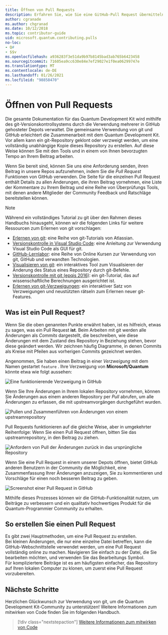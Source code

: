 ```yaml
---
title: Öffnen von Pull Requests
description: Erfahren Sie, wie Sie eine GitHub-Pull Request übermitteln, wenn Sie bereit sind, Code oder Dokumentation für die Microsoft Quantum Development Kit beizutragen.
author: cgranade
ms.author: chgranad
ms.date: 10/12/2018
ms.topic: contributor-guide
uid: microsoft.quantum.contributing.pulls
no-loc:
- Q#
- $$v
ms.openlocfilehash: a936283f3e51da9b97b8145bad3ab765b6423458
ms.sourcegitcommit: 71605ea9cc630e84e7ef29027e1f0ea06299747e
ms.translationtype: MT
ms.contentlocale: de-DE
ms.lasthandoff: 01/26/2021
ms.locfileid: "98858470"
---
```

# <a name="opening-pull-requests"></a>Öffnen von Pull Requests #

Die gesamte Dokumentation für das Quantum Development Kit wird mithilfe des git-Versionskontrollsystems durch die Verwendung mehrerer in GitHub gehosteter Depots verwaltet.
Die gemeinsame Verwendung von git und GitHub erleichtert die Zusammenarbeit mit dem Quantum Development Kit.
Vor allem kann ein git-Repository geklont oder verzweigt werden, um eine vollständig unabhängige Kopie dieses Repository zu erstellen.
Auf diese Weise können Sie mit den Tools und in einem von Ihnen bevorzugten Tempo an Ihrem Beitrag arbeiten.

Wenn Sie bereit sind, können Sie uns eine Anforderung senden, ihren Beitrag in unsere Repos aufzunehmen, indem Sie die _Pull Request_ Funktionen von GitHub verwenden.
Die Seite für die einzelnen Pull Request enthält Details zu allen Änderungen, die ihren Beitrag vornehmen, eine Liste der Kommentare zu Ihrem Beitrag und eine Reihe von Überprüfungs Tools, mit denen andere Mitglieder der Community Feedback und Ratschläge bereitstellen können.

> [!NOTE]
> Während ein vollständiges Tutorial zu git über den Rahmen dieses Handbuchs hinausgeht, können wir die folgenden Links für weitere Ressourcen zum Erlernen von git vorschlagen:
>
> - [Erlernen von git](https://www.atlassian.com/git): eine Reihe von git-Tutorials von Atlassian.
> - [Versionskontrolle in Visual Studio Code](https://code.visualstudio.com/docs/editor/versioncontrol): eine Anleitung zur Verwendung Visual Studio Code als GUI für git.
> - [GitHub-Lernlabor](https://lab.github.com/): eine Reihe von Online Kursen zur Verwendung von git, GitHub und verwandten Technologien.
> - [Visualisieren von git](https://git-school.github.io/visualizing-git/): ein interaktives Tool zum Visualisieren der Änderung des Status eines Repository durch git-Befehle.
> - [Versionskontrolle mit git (epqis 2016)](https://nbviewer.jupyter.org/github/QuinnPhys/PythonWorkshop-science/blob/master/lecture-1-scicomp-tools-part1.ipynb#Version-Control-with-Git-(50-Minutes)): ein git-Tutorial, das auf wissenschaftliche Berechnungen ausgerichtet ist.
> - [Erlernen von git-Verzweigungen](https://learngitbranching.js.org/): ein interaktiver Satz von Verzweigungen und neustützten rätseln zum Erlernen neuer git-Features.

## <a name="what-is-a-pull-request"></a>Was ist ein Pull Request? ##

Wenn Sie die oben genannten Punkte erwähnt haben, ist es hilfreich, etwas zu sagen, was ein Pull Request **ist**.
Beim Arbeiten mit git werden alle Änderungen als _Commits_ dargestellt, die beschreiben, wie diese Änderungen mit dem Zustand des Repository in Beziehung stehen, bevor diese geändert werden.
Wir zeichnen häufig Diagramme, in denen Commits als Kreise mit Pfeilen aus vorherigen Commits gezeichnet werden.

Angenommen, Sie haben einen Beitrag in einer _Verzweigung_ mit dem Namen gestartet `feature` .
Ihre Verzweigung von **Microsoft/Quantum** könnte etwa wie folgt aussehen:

![Eine funktionierende Verzweigung in GitHub](~/media/git-workflow-step0.png)

Wenn Sie Ihre Änderungen in Ihrem lokalen Repository vornehmen, können Sie Änderungen aus einem anderen Repository per _Pull_ abrufen, um alle Änderungen zu erfassen, die mit upstreamvorgängen durchgeführt wurden.

![Pullen und Zusammenführen von Änderungen von einem upstreamrepository](~/media/git-workflow-step1.png)

Pull Requests funktionieren auf die gleiche Weise, aber in umgekehrter Reihenfolge: Wenn Sie einen Pull Request öffnen, bitten Sie das upstreamrepository, in den Beitrag zu ziehen.

![Anfordern von Pull der Änderungen zurück in das ursprüngliche Repository](~/media/git-workflow-step2.png)

Wenn Sie eine Pull Request in einem unserer Depots öffnen, bietet GitHub anderen Benutzern in der Community die Möglichkeit, eine Zusammenfassung Ihrer Änderungen anzuzeigen, Sie zu kommentieren und Vorschläge für einen noch besseren Beitrag zu geben.

![Screenshot einer Pull Request in GitHub](~/media/pull-request-header.png)

Mithilfe dieses Prozesses können wir die GitHub-Funktionalität nutzen, um Beiträge zu verbessern und ein qualitativ hochwertiges Produkt für die Quantum-Programmier Community zu erhalten.

## <a name="how-to-make-a-pull-request"></a>So erstellen Sie einen Pull Request ##

Es gibt zwei Hauptmethoden, um eine Pull Request zu erstellen.  
Bei kleinen Änderungen, die nur eine einzelne Datei betreffen, kann die GitHub-Webschnittstelle verwendet werden, um eine Pull Request vollständig online zu machen. Navigieren Sie einfach zu der Datei, die Sie bearbeiten möchten, und verwenden Sie das Bearbeitungs Symbol.  
Für kompliziertere Beiträge ist es am häufigsten einfacher, das Repository auf Ihren lokalen Computer zu klonen, um zuerst eine Pull Request vorzubereiten.

<!--
### Using the Web Interface ###

**TODO**

### Command-Line and GitHub Flow ###

Most of the time, it's easier to prepare a pull request on your own computer; that makes it easier to work incrementally, and to test your changes.
If you haven't already done so, the first step is to _fork_ the repository that you'd like to contribute to.
Forking makes a complete clone of the original repository, but under your GitHub account instead of under [Microsoft](http://github.com/Microsoft/) or [MicrosoftDocs](http://github.com/MicrosoftDocs/).
This way, you can edit your personal fork to your heart's content before making a pull request for your work.

**TODO: pick up here**

## Code Review and Etiquette ##

**TODO: PR ettiquette, reviews, etc.**

-->

## <a name="next-steps"></a>Nächste Schritte ##

Herzlichen Glückwunsch zur Verwendung von git, um die Quantum Development Kit-Community zu unterstützen!
Weitere Informationen zum mitwirken von Code finden Sie im folgenden Handbuch.

> [!div class="nextstepaction"]
> [Weitere Informationen zum mitwirken von Code](xref:microsoft.quantum.contributing.code)
